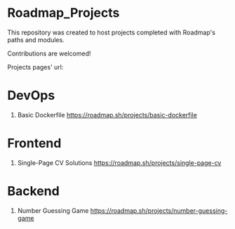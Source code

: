 # Roadmap_Projects 
This repository was created to host projects completed with Roadmap's paths and modules.

Contributions are welcomed!

Projects pages' url:

# DevOps
1. Basic Dockerfile 
https://roadmap.sh/projects/basic-dockerfile

# Frontend
1. Single-Page CV Solutions
https://roadmap.sh/projects/single-page-cv

# Backend
1. Number Guessing Game 
https://roadmap.sh/projects/number-guessing-game
